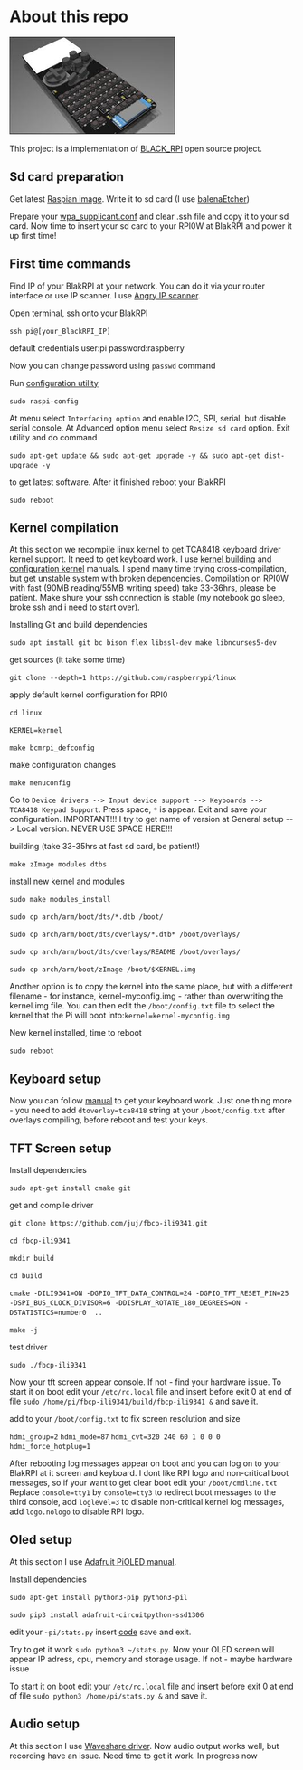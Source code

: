 # About this repo

![BLACK_RPI device preview](https://github.com/baranchuk/blakrpi/blob/readme/_readme_source/blakrpi.preview.2.jpeg?raw=true)

This project is a implementation of [BLACK_RPI](http://www.blakrpi.com/) open source project.


## Sd card preparation

Get latest [Raspian image](https://www.raspberrypi.org/software/).
Write it to sd card (I use [balenaEtcher](https://www.balena.io/etcher/))

Prepare your [wpa_supplicant.conf](https://www.raspberrypi.org/documentation/configuration/wireless/wireless-cli.md) and clear .ssh file and copy it to your sd card. Now time to insert your sd card to your RPI0W at BlakRPI and power it up first time!

## First time commands

Find IP of your BlakRPI at your network. You can do it via your router interface or use IP scanner. I use [Angry IP scanner](https://angryip.org/download/). 

Open terminal, ssh onto your BlakRPI

`ssh pi@[your_BlackRPI_IP]`

default credentials
user:pi
password:raspberry

Now you can change password using `passwd` command

Run [configuration utility](https://www.raspberrypi.org/documentation/configuration/raspi-config.md)

`sudo raspi-config`

At menu select `Interfacing option` and enable I2C, SPI, serial, but disable serial console. 
At Advanced option menu select `Resize sd card` option. 
Exit utility and do command

`sudo apt-get update && sudo apt-get upgrade -y && sudo apt-get dist-upgrade -y`

to get latest software. After it finished reboot your BlakRPI 

`sudo reboot`

## Kernel compilation

At this section we recompile linux kernel to get TCA8418 keyboard driver kernel support. It need to get keyboard work. I use [kernel building](https://www.raspberrypi.org/documentation/linux/kernel/building.md) and [configuration kernel](https://www.raspberrypi.org/documentation/linux/kernel/configuring.md) manuals. I spend many time trying cross-compilation, but get unstable system with broken dependencies. Compilation on RPI0W with fast (90MB reading/55MB writing speed) take 33-36hrs, please be patient. Make shure your ssh connection is stable (my notebook go sleep, broke ssh and i need to start over).

Installing Git and build dependencies

`sudo apt install git bc bison flex libssl-dev make libncurses5-dev`

get sources (it take some time)

`git clone --depth=1 https://github.com/raspberrypi/linux`

apply default kernel configuration for RPI0

`cd linux`

`KERNEL=kernel`

`make bcmrpi_defconfig`

make configuration changes

`make menuconfig`

Go to `Device drivers --> Input device support --> Keyboards --> TCA8418 Keypad Support`. Press space, `*` is appear. Exit and save your configuration. IMPORTANT!!! I try to get name of version at General setup --> Local version. NEVER USE SPACE HERE!!!

building (take 33-35hrs at fast sd card, be patient!)

`make zImage modules dtbs`

install new kernel and modules

`sudo make modules_install`

`sudo cp arch/arm/boot/dts/*.dtb /boot/`

`sudo cp arch/arm/boot/dts/overlays/*.dtb* /boot/overlays/`

`sudo cp arch/arm/boot/dts/overlays/README /boot/overlays/`

`sudo cp arch/arm/boot/zImage /boot/$KERNEL.img`

Another option is to copy the kernel into the same place, but with a different filename - for instance, kernel-myconfig.img - rather than overwriting the kernel.img file. You can then edit the `/boot/config.txt` file to select the kernel that the Pi will boot into:`kernel=kernel-myconfig.img`

New kernel installed, time to reboot

`sudo reboot`

## Keyboard setup

Now you can follow [manual](http://www.blakrpi.com/index.php/2020/08/04/keyboard-mapping/) to get your keyboard work. Just one thing more - you need to add `dtoverlay=tca8418` string at your `/boot/config.txt` after overlays compiling, before reboot and test your keys.


## TFT Screen setup

Install dependencies

`sudo apt-get install cmake git`

get and compile driver

`git clone https://github.com/juj/fbcp-ili9341.git`

`cd fbcp-ili9341`

`mkdir build`

`cd build`

`cmake -DILI9341=ON -DGPIO_TFT_DATA_CONTROL=24 -DGPIO_TFT_RESET_PIN=25 -DSPI_BUS_CLOCK_DIVISOR=6 -DDISPLAY_ROTATE_180_DEGREES=ON -DSTATISTICS=number0  ..`

`make -j`

test driver

`sudo ./fbcp-ili9341`

Now your tft screen appear console. If not - find your hardware issue. To start it on boot edit your `/etc/rc.local` file and insert before exit 0 at end of file `sudo /home/pi/fbcp-ili9341/build/fbcp-ili9341 &` and save it.

add to your `/boot/config.txt` to fix screen resolution and size

`hdmi_group=2`
`hdmi_mode=87`
`hdmi_cvt=320 240 60 1 0 0 0`
`hdmi_force_hotplug=1`


After rebooting log messages appear on boot and you can log on to your BlakRPI at it screen and keyboard. 
I dont like RPI logo and non-critical boot messages, so if your want to get clear boot edit your `/boot/cmdline.txt`
Replace `console=tty1` by `console=tty3` to redirect boot messages to the third console,
add `loglevel=3` to disable non-critical kernel log messages,
add `logo.nologo` to disable RPI logo.


## Oled setup

At this section I use [Adafruit PiOLED manual](https://learn.adafruit.com/adafruit-pioled-128x32-mini-oled-for-raspberry-pi/usage).

Install dependencies

`sudo apt-get install python3-pip python3-pil`

`sudo pip3 install adafruit-circuitpython-ssd1306`

edit your `~pi/stats.py`
insert [code](https://learn.adafruit.com/pages/15678/elements/3024322/download) save and exit. 

Try to get it work `sudo python3 ~/stats.py`. Now your OLED screen will appear IP adress, cpu, memory and storage usage. If not - maybe hardware issue

To start it on boot edit your `/etc/rc.local` file and insert before exit 0 at end of file `sudo python3 /home/pi/stats.py &` and save it.

## Audio setup

At this section I use [Waveshare driver](https://github.com/waveshare/WM8960-Audio-HAT). Now audio output works well, but recording have an issue. Need time to get it work. In progress now

